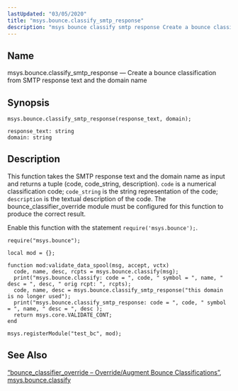 ```yaml
---
lastUpdated: "03/05/2020"
title: "msys.bounce.classify_smtp_response"
description: "msys bounce classify smtp response Create a bounce classification from SMTP response text and the domain name msys bounce classify smtp response response text domain This function takes the SMTP response text and the domain name as input and returns a tuple code code string description code is a numerical..."
---
```


<a name="lua.ref.msys.bounce.classify_smtp_response"></a> 
## Name

msys.bounce.classify_smtp_response — Create a bounce classification from SMTP response text and the domain name

<a name="idp17571344"></a> 
## Synopsis

`msys.bounce.classify_smtp_response(response_text, domain);`

```
response_text: string
domain: string
```
<a name="idp17574368"></a> 
## Description

This function takes the SMTP response text and the domain name as input and returns a tuple (code, code_string, description). `code` is a numerical classification code; `code_string` is the string representation of the code; `description` is the textual description of the code. The bounce_classifier_override module must be configured for this function to produce the correct result.

Enable this function with the statement `require('msys.bounce');`.

<a name="lua.ref.msys.bounce.classify_smtp_response.example"></a> 


```
require("msys.bounce");

local mod = {};

function mod:validate_data_spool(msg, accept, vctx)
  code, name, desc, rcpts = msys.bounce.classify(msg);
  print("msys.bounce.classify: code = ", code, " symbol = ", name, " desc = ", desc, " orig rcpt: ", rcpts);
  code, name, desc = msys.bounce.classify_smtp_response("this domain is no longer used");
  print("msys.bounce.classify_smtp_response: code = ", code, " symbol = ", name, " desc = ", desc );
  return msys.core.VALIDATE_CONT;
end

msys.registerModule("test_bc", mod);
```

<a name="idp17581776"></a> 
## See Also

[“bounce_classifier_override – Override/Augment Bounce Classifications”](/momentum/4/modules/bounce-classifier-override), [msys.bounce.classify](/momentum/4/lua/ref-msys-bounce-classify)